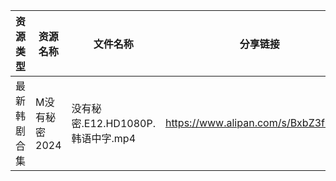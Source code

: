 | 资源类型   | 资源名称      | 文件名称                      | 分享链接                                 | 更新时间                |
| ------ | --------- | ------------------------- | ------------------------------------ | ------------------- |
| 最新韩剧合集 | M没有秘密2024 | 没有秘密.E12.HD1080P.韩语中字.mp4 | https://www.alipan.com/s/BxbZ3fCPnfq | 2024-06-07 00:05:45 |
